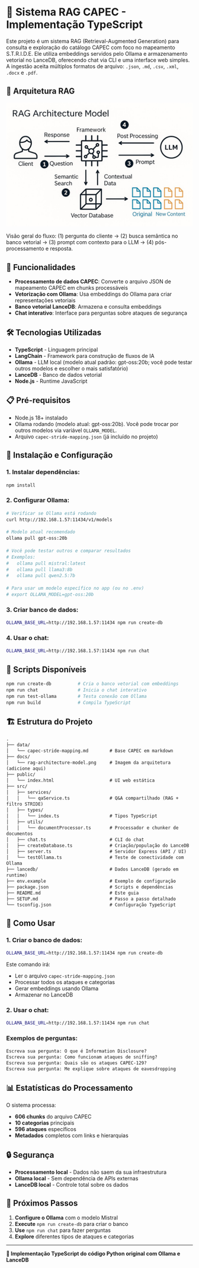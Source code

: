 # 🔐 Sistema RAG CAPEC - Implementação TypeScript

Este projeto é um sistema RAG (Retrieval-Augmented Generation) para consulta e exploração do catálogo CAPEC com foco no mapeamento S.T.R.I.D.E. Ele utiliza embeddings servidos pelo Ollama e armazenamento vetorial no LanceDB, oferecendo chat via CLI e uma interface web simples. A ingestão aceita múltiplos formatos de arquivo: `.json`, `.md`, `.csv`, `.xml`, `.docx` e `.pdf`.

## 🧭 Arquitetura RAG

![Modelo de Arquitetura RAG](docs/rag-architecture-model.jpg)

Visão geral do fluxo: (1) pergunta do cliente → (2) busca semântica no banco vetorial → (3) prompt com contexto para o LLM → (4) pós-processamento e resposta.

## 🎯 Funcionalidades

- **Processamento de dados CAPEC**: Converte o arquivo JSON de mapeamento CAPEC em chunks processáveis
- **Vetorização com Ollama**: Usa embeddings do Ollama para criar representações vetoriais
- **Banco vetorial LanceDB**: Armazena e consulta embeddings
- **Chat interativo**: Interface para perguntas sobre ataques de segurança

## 🛠️ Tecnologias Utilizadas

- **TypeScript** - Linguagem principal
- **LangChain** - Framework para construção de fluxos de IA
- **Ollama** - LLM local (modelo atual padrão: gpt-oss:20b; você pode testar outros modelos e escolher o mais satisfatório)
- **LanceDB** - Banco de dados vetorial
- **Node.js** - Runtime JavaScript

## 📋 Pré-requisitos

- Node.js 18+ instalado
- Ollama rodando (modelo atual: gpt-oss:20b). Você pode trocar por outros modelos via variável `OLLAMA_MODEL`.
- Arquivo `capec-stride-mapping.json` (já incluído no projeto)

## 🚀 Instalação e Configuração

### 1. **Instalar dependências:**
```bash
npm install
```

### 2. **Configurar Ollama:**
```bash
# Verificar se Ollama está rodando
curl http://192.168.1.57:11434/v1/models

# Modelo atual recomendado
ollama pull gpt-oss:20b

# Você pode testar outros e comparar resultados
# Exemplos:
#   ollama pull mistral:latest
#   ollama pull llama3:8b
#   ollama pull qwen2.5:7b

# Para usar um modelo específico no app (ou no .env)
# export OLLAMA_MODEL=gpt-oss:20b
```

### 3. **Criar banco de dados:**
```bash
OLLAMA_BASE_URL=http://192.168.1.57:11434 npm run create-db
```

### 4. **Usar o chat:**
```bash
OLLAMA_BASE_URL=http://192.168.1.57:11434 npm run chat
```

## 🔧 Scripts Disponíveis

```bash
npm run create-db          # Cria o banco vetorial com embeddings
npm run chat               # Inicia o chat interativo
npm run test-ollama        # Testa conexão com Ollama
npm run build              # Compila TypeScript
```

## 🏗️ Estrutura do Projeto

```
.
├── data/
│   └── capec-stride-mapping.md        # Base CAPEC em markdown
├── docs/
│   └── rag-architecture-model.png     # Imagem da arquitetura (adicione aqui)
├── public/
│   └── index.html                     # UI web estática
├── src/
│   ├── services/
│   │   └── qaService.ts               # Q&A compartilhado (RAG + filtro STRIDE)
│   ├── types/
│   │   └── index.ts                   # Tipos TypeScript
│   ├── utils/
│   │   └── documentProcessor.ts       # Processador e chunker de documentos
│   ├── chat.ts                        # CLI do chat
│   ├── createDatabase.ts              # Criação/população do LanceDB
│   ├── server.ts                      # Servidor Express (API / UI)
│   └── testOllama.ts                  # Teste de conectividade com Ollama
├── lancedb/                           # Dados LanceDB (gerado em runtime)
├── env.example                        # Exemplo de configuração
├── package.json                       # Scripts e dependências
├── README.md                          # Este guia
├── SETUP.md                           # Passo a passo detalhado
└── tsconfig.json                      # Configuração TypeScript
```

## 💬 Como Usar

### **1. Criar o banco de dados:**
```bash
OLLAMA_BASE_URL=http://192.168.1.57:11434 npm run create-db
```

Este comando irá:
- Ler o arquivo `capec-stride-mapping.json`
- Processar todos os ataques e categorias
- Gerar embeddings usando Ollama
- Armazenar no LanceDB

### **2. Usar o chat:**
```bash
OLLAMA_BASE_URL=http://192.168.1.57:11434 npm run chat
```

### **Exemplos de perguntas:**
```
Escreva sua pergunta: O que é Information Disclosure?
Escreva sua pergunta: Como funcionam ataques de sniffing?
Escreva sua pergunta: Quais são os ataques CAPEC-129?
Escreva sua pergunta: Me explique sobre ataques de eavesdropping
```

## 📊 Estatísticas do Processamento

O sistema processa:
- **606 chunks** do arquivo CAPEC
- **10 categorias** principais
- **596 ataques** específicos
- **Metadados** completos com links e hierarquias

## 🔒 Segurança

- **Processamento local** - Dados não saem da sua infraestrutura
- **Ollama local** - Sem dependência de APIs externas
- **LanceDB local** - Controle total sobre os dados

## 🚀 Próximos Passos

1. **Configure o Ollama** com o modelo Mistral
2. **Execute** `npm run create-db` para criar o banco
3. **Use** `npm run chat` para fazer perguntas
4. **Explore** diferentes tipos de ataques e categorias

---

**🔐 Implementação TypeScript do código Python original com Ollama e LanceDB** 
